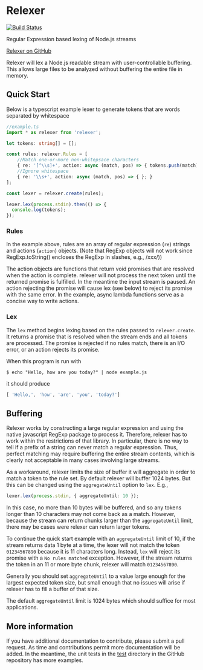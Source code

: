 # Relexer
[![Build Status](https://travis-ci.org/unboundedsystems/relexer.svg?branch=master)](https://travis-ci.org/unboundedsystems/relexer)

Regular Expression based lexing of Node.js streams

[Relexer on GitHub](https://github.com/unboundedsystems/relexer)

Relexer will lex a Node.js readable stream with user-controllable
buffering.  This allows large files to be analyzed without buffering
the entire file in memory.

## Quick Start

Below is a typescript example lexer to generate tokens that are words
separated by whitespace

```typescript
//example.ts
import * as relexer from 'relexer';

let tokens: string[] = [];

const rules: relexer.Rules = [
    //Match one-or-more non-whitepsace characters
    { re: '[^\\s]+', action: async (match, pos) => { tokens.push(match); } },  
    //Ignore whitespace
    { re: '\\s+', action: async (match, pos) => { }; } 
];

const lexer = relexer.create(rules);

lexer.lex(process.stdin).then(() => {
  console.log(tokens);
});
```

### Rules

In the example above, rules are an array of regular expression (`re`)
strings and actions (`action`) objects. (Note that RegExp objects will
not work since RegExp.toString() encloses the RegExp in slashes, e.g.,
/xxx/))

The action objects are functions that return void promises that are
resolved when the action is complete.  relexer will not process the next
token until the returned promise is fulfilled.  In the meantime the
input stream is paused.  An action rejecting the promise will cause
lex (see below) to reject its promise with the same error.  In the
example, async lambda functions serve as a concise way to write
actions.

### Lex

The `lex` method begins lexing based on the rules passed to
`relexer.create`.  It returns a promise that is resolved when the
stream ends and all tokens are processed.  The promise is rejected if
no rules match, there is an I/O error, or an action rejects its
promise.

When this program is run with
```shell
$ echo "Hello, how are you today?" | node example.js
```
it should produce
```javascript
[ 'Hello,', 'how', 'are', 'you', 'today?']
```

## Buffering

Relexer works by constructing a large regular expression and using the
native javascript RegExp package to process it.  Therefore, relexer
has to work within the restrictions of that library.  In particular,
there is no way to tell if a prefix of a string can never match a
regular expression.  Thus, perfect matching may require buffering the
entire stream contents, which is clearly not acceptable in many cases
involving large streams.

As a workaround, relexer limits the size of buffer it will aggregate
in order to match a token to the rule set.  By default relexer will
buffer 1024 bytes.  But this can be changed using the `aggregateUntil`
option to `lex`.  E.g.,

```typescript
lexer.lex(process.stdin, { aggregateUntil: 10 });
```

In this case, no more than 10 bytes will be buffered, and
so any tokens longer than 10 characters may not come back as a match.
However, because the stream can return chunks larger than the
`aggregateUntil` limit, there may be cases were relexer can return
larger tokens.

To continue the quick start example with an `aggregateUntil` limit of
10, if the stream returns data 1 byte at a time, the lexer will not
match the token `01234567890` because it is 11 characters long.
Instead, `lex` will reject its promise with a `No rules matched` exception.
However, if the stream returns the token in an 11 or more byte chunk, relexer
will match `01234567890`.

Generally you should set `aggregateUntil` to a value large enough for the
largest expected token size, but small enough that no issues will
arise if relexer has to fill a buffer of that size.

The default `aggregateUntil` limit is 1024 bytes which should suffice
for most applications.

## More information

If you have additional documentation to contribute, please submit a
pull request.  As time and contributions permit more documentation
will be added.  In the meantime, the unit tests in the
[test](http:/github.com/unboundedsystems/relexer/tree/master/test)
directory in the GitHub repository has more examples.

